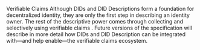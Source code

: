 Verifiable Claims Although DIDs and DID Descriptions form a foundation for decentralized identity, they are only the first step in describing an identity owner. The rest of the descriptive power comes through collecting and selectively using verifiable claims . Future versions of the specification will describe in more detail how DIDs and DID Description can be integrated with—and help enable—the verifiable claims ecosystem.
